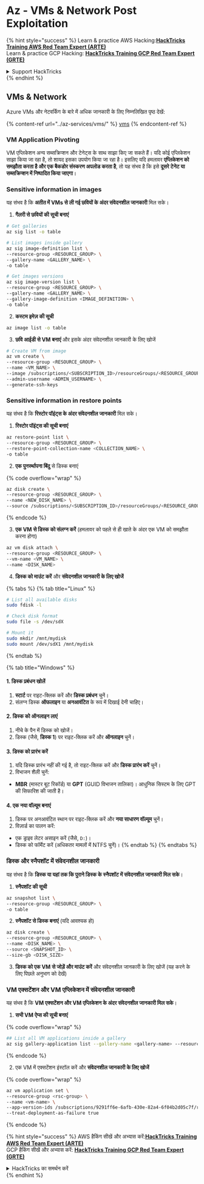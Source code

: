 # Az - VMs & Network Post Exploitation

{% hint style="success" %}
Learn & practice AWS Hacking:<img src="../../../.gitbook/assets/image (1) (1) (1) (1).png" alt="" data-size="line">[**HackTricks Training AWS Red Team Expert (ARTE)**](https://training.hacktricks.xyz/courses/arte)<img src="../../../.gitbook/assets/image (1) (1) (1) (1).png" alt="" data-size="line">\
Learn & practice GCP Hacking: <img src="../../../.gitbook/assets/image (2) (1).png" alt="" data-size="line">[**HackTricks Training GCP Red Team Expert (GRTE)**<img src="../../../.gitbook/assets/image (2) (1).png" alt="" data-size="line">](https://training.hacktricks.xyz/courses/grte)

<details>

<summary>Support HackTricks</summary>

* Check the [**subscription plans**](https://github.com/sponsors/carlospolop)!
* **Join the** 💬 [**Discord group**](https://discord.gg/hRep4RUj7f) or the [**telegram group**](https://t.me/peass) or **follow** us on **Twitter** 🐦 [**@hacktricks\_live**](https://twitter.com/hacktricks_live)**.**
* **Share hacking tricks by submitting PRs to the** [**HackTricks**](https://github.com/carlospolop/hacktricks) and [**HackTricks Cloud**](https://github.com/carlospolop/hacktricks-cloud) github repos.

</details>
{% endhint %}

## VMs & Network

Azure VMs और नेटवर्किंग के बारे में अधिक जानकारी के लिए निम्नलिखित पृष्ठ देखें:

{% content-ref url="../az-services/vms/" %}
[vms](../az-services/vms/)
{% endcontent-ref %}

### VM Application Pivoting

VM एप्लिकेशन अन्य सब्सक्रिप्शन और टेनेट्स के साथ साझा किए जा सकते हैं। यदि कोई एप्लिकेशन साझा किया जा रहा है, तो शायद इसका उपयोग किया जा रहा है। इसलिए यदि हमलावर **एप्लिकेशन को समझौता करता है और एक बैकडोर संस्करण अपलोड करता है**, तो यह संभव है कि इसे **दूसरे टेनेट या सब्सक्रिप्शन में निष्पादित किया जाएगा**।

### Sensitive information in images

यह संभव है कि **अतीत में VMs से ली गई छवियों के अंदर संवेदनशील जानकारी** मिल सके।

1. **गैलरी से छवियों की सूची बनाएं**
```bash
# Get galleries
az sig list -o table

# List images inside gallery
az sig image-definition list \
--resource-group <RESOURCE_GROUP> \
--gallery-name <GALLERY_NAME> \
-o table

# Get images versions
az sig image-version list \
--resource-group <RESOURCE_GROUP> \
--gallery-name <GALLERY_NAME> \
--gallery-image-definition <IMAGE_DEFINITION> \
-o table
```
2. **कस्टम इमेज़ की सूची**
```bash
az image list -o table
```
3. **छवि आईडी से VM बनाएं** और इसके अंदर संवेदनशील जानकारी के लिए खोजें
```bash
# Create VM from image
az vm create \
--resource-group <RESOURCE_GROUP> \
--name <VM_NAME> \
--image /subscriptions/<SUBSCRIPTION_ID>/resourceGroups/<RESOURCE_GROUP>/providers/Microsoft.Compute/galleries/<GALLERY_NAME>/images/<IMAGE_DEFINITION>/versions/<IMAGE_VERSION> \
--admin-username <ADMIN_USERNAME> \
--generate-ssh-keys
```
### Sensitive information in restore points

यह संभव है कि **रिस्टोर पॉइंट्स के अंदर संवेदनशील जानकारी** मिल सके।

1. **रिस्टोर पॉइंट्स की सूची बनाएं**
```bash
az restore-point list \
--resource-group <RESOURCE_GROUP> \
--restore-point-collection-name <COLLECTION_NAME> \
-o table
```
2. **एक पुनर्स्थापना बिंदु** से डिस्क बनाएं

{% code overflow="wrap" %}
```bash
az disk create \
--resource-group <RESOURCE_GROUP> \
--name <NEW_DISK_NAME> \
--source /subscriptions/<SUBSCRIPTION_ID>/resourceGroups/<RESOURCE_GROUP>/providers/Microsoft.Compute/restorePointCollections/<COLLECTION_NAME>/restorePoints/<RESTORE_POINT_NAME>
```
{% endcode %}

3. **एक VM से डिस्क को संलग्न करें** (हमलावर को पहले से ही खाते के अंदर एक VM को समझौता करना होगा)
```bash
az vm disk attach \
--resource-group <RESOURCE_GROUP> \
--vm-name <VM_NAME> \
--name <DISK_NAME>
```
4. **डिस्क को माउंट करें** और **संवेदनशील जानकारी के लिए खोजें**

{% tabs %}
{% tab title="Linux" %}
```bash
# List all available disks
sudo fdisk -l

# Check disk format
sudo file -s /dev/sdX

# Mount it
sudo mkdir /mnt/mydisk
sudo mount /dev/sdX1 /mnt/mydisk
```
{% endtab %}

{% tab title="Windows" %}
#### **1. डिस्क प्रबंधन खोलें**

1. **स्टार्ट** पर राइट-क्लिक करें और **डिस्क प्रबंधन** चुनें।
2. संलग्न डिस्क **ऑफलाइन** या **अनआवंटित** के रूप में दिखाई देनी चाहिए।

#### **2. डिस्क को ऑनलाइन लाएं**

1. नीचे के पैन में डिस्क को खोजें।
2. डिस्क (जैसे, **डिस्क 1**) पर राइट-क्लिक करें और **ऑनलाइन** चुनें।

#### **3. डिस्क को प्रारंभ करें**

1. यदि डिस्क प्रारंभ नहीं की गई है, तो राइट-क्लिक करें और **डिस्क प्रारंभ करें** चुनें।
2. विभाजन शैली चुनें:
* **MBR** (मास्टर बूट रिकॉर्ड) या **GPT** (GUID विभाजन तालिका)। आधुनिक सिस्टम के लिए GPT की सिफारिश की जाती है।

#### **4. एक नया वॉल्यूम बनाएं**

1. डिस्क पर अनआवंटित स्थान पर राइट-क्लिक करें और **नया साधारण वॉल्यूम** चुनें।
2. विज़ार्ड का पालन करें:
* एक ड्राइव लेटर असाइन करें (जैसे, `D:`)।
* डिस्क को फॉर्मेट करें (अधिकतर मामलों में NTFS चुनें)।
{% endtab %}
{% endtabs %}

### डिस्क और स्नैपशॉट में संवेदनशील जानकारी

यह संभव है कि **डिस्क या यहां तक कि पुराने डिस्क के स्नैपशॉट में संवेदनशील जानकारी मिल सके**।

1. **स्नैपशॉट की सूची**
```bash
az snapshot list \
--resource-group <RESOURCE_GROUP> \
-o table
```
2. **स्नैपशॉट से डिस्क बनाएं** (यदि आवश्यक हो)
```bash
az disk create \
--resource-group <RESOURCE_GROUP> \
--name <DISK_NAME> \
--source <SNAPSHOT_ID> \
--size-gb <DISK_SIZE>
```
3. **डिस्क को एक VM से जोड़ें और माउंट करें** और संवेदनशील जानकारी के लिए खोजें (यह करने के लिए पिछले अनुभाग को देखें)

### VM एक्सटेंशन और VM एप्लिकेशन में संवेदनशील जानकारी

यह संभव है कि **VM एक्सटेंशन और VM एप्लिकेशन के अंदर संवेदनशील जानकारी मिल सके**।

1. **सभी VM ऐप्स की सूची बनाएं**

{% code overflow="wrap" %}
```bash
## List all VM applications inside a gallery
az sig gallery-application list --gallery-name <gallery-name> --resource-group <res-group> --output table
```
{% endcode %}

2. एक VM में एक्सटेंशन इंस्टॉल करें और **संवेदनशील जानकारी के लिए खोजें**

{% code overflow="wrap" %}
```bash
az vm application set \
--resource-group <rsc-group> \
--name <vm-name> \
--app-version-ids /subscriptions/9291ff6e-6afb-430e-82a4-6f04b2d05c7f/resourceGroups/Resource_Group_1/providers/Microsoft.Compute/galleries/myGallery/applications/myReverseShellApp/versions/1.0.2 \
--treat-deployment-as-failure true
```
{% endcode %}

{% hint style="success" %}
AWS हैकिंग सीखें और अभ्यास करें:<img src="../../../.gitbook/assets/image (1) (1) (1) (1).png" alt="" data-size="line">[**HackTricks Training AWS Red Team Expert (ARTE)**](https://training.hacktricks.xyz/courses/arte)<img src="../../../.gitbook/assets/image (1) (1) (1) (1).png" alt="" data-size="line">\
GCP हैकिंग सीखें और अभ्यास करें: <img src="../../../.gitbook/assets/image (2) (1).png" alt="" data-size="line">[**HackTricks Training GCP Red Team Expert (GRTE)**<img src="../../../.gitbook/assets/image (2) (1).png" alt="" data-size="line">](https://training.hacktricks.xyz/courses/grte)

<details>

<summary>HackTricks का समर्थन करें</summary>

* [**सदस्यता योजनाएँ**](https://github.com/sponsors/carlospolop) देखें!
* **हमारे** 💬 [**Discord समूह**](https://discord.gg/hRep4RUj7f) या [**टेलीग्राम समूह**](https://t.me/peass) में शामिल हों या **हमारा अनुसरण करें** **Twitter** 🐦 [**@hacktricks\_live**](https://twitter.com/hacktricks_live)**.**
* **हैकिंग ट्रिक्स साझा करें और** [**HackTricks**](https://github.com/carlospolop/hacktricks) और [**HackTricks Cloud**](https://github.com/carlospolop/hacktricks-cloud) गिटहब रिपोजिटरी में PRs सबमिट करें।

</details>
{% endhint %}
